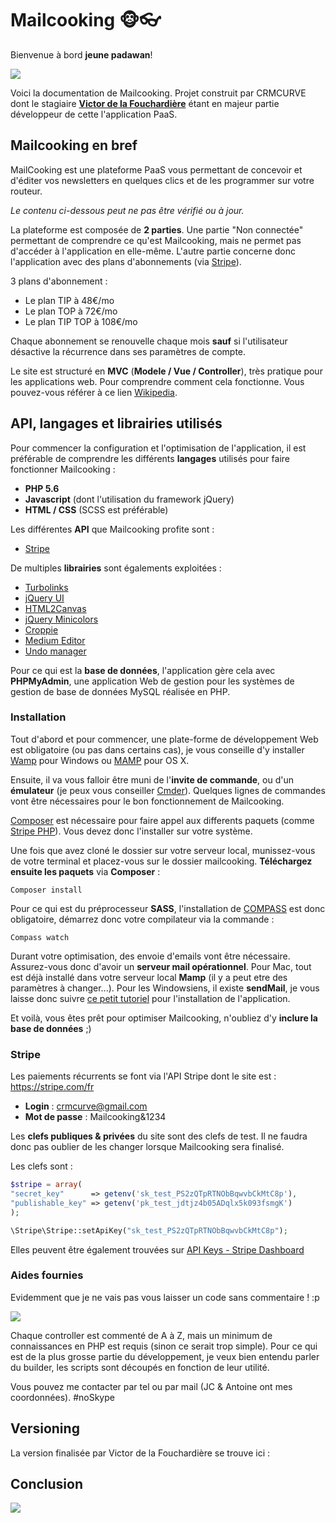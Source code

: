 # Mailcooking 🐵👓

Bienvenue à bord __jeune padawan__!

![](https://media4.giphy.com/media/10a9ikXNvR9MXe/giphy.gif)

Voici la documentation de Mailcooking. Projet construit par CRMCURVE dont le stagiaire __[Victor de la Fouchardière](http://www.victor-de-la-fouchardiere.fr/ "Victor de la Fouchardière")__ étant en majeur partie développeur de cette l'application PaaS.

## Mailcooking en bref

MailCooking est une plateforme PaaS vous permettant de concevoir et d'éditer vos newsletters en quelques clics et de les programmer sur votre routeur.

*Le contenu ci-dessous peut ne pas être vérifié ou à jour.*

La plateforme est composée de __2 parties__. Une partie "Non connectée" permettant de comprendre ce qu'est Mailcooking, mais ne permet pas d'accéder à l'application en elle-même. L'autre partie concerne donc l'application avec des plans d'abonnements (via [Stripe](https://stripe.com/fr)).

3 plans d'abonnement :
* Le plan TIP à 48€/mo
* Le plan TOP à 72€/mo
* Le plan TIP TOP à 108€/mo

Chaque abonnement se renouvelle chaque mois __sauf__ si l'utilisateur désactive la récurrence dans ses paramètres de compte.

Le site est structuré en __MVC__ (__Modele / Vue / Controller__), très pratique pour les applications web. Pour comprendre comment cela fonctionne. Vous pouvez-vous référer à ce lien [Wikipedia](https://fr.wikipedia.org/wiki/Mod%C3%A8le-vue-contr%C3%B4leur/).

## API, langages et librairies utilisés

Pour commencer la configuration et l'optimisation de l'application, il est préférable de comprendre les différents __langages__ utilisés pour faire fonctionner Mailcooking :

* __PHP 5.6__
* __Javascript__ (dont l'utilisation du framework jQuery)
* __HTML / CSS__ (SCSS est préférable)

Les différentes __API__ que Mailcooking profite sont : 

* [Stripe](https://stripe.com/fr)

De multiples __librairies__ sont égalements exploitées : 

* [Turbolinks](https://github.com/turbolinks/turbolinks)
* [jQuery UI](http://jqueryui.com/)
* [HTML2Canvas](https://html2canvas.hertzen.com/)
* [jQuery Minicolors](https://labs.abeautifulsite.net/jquery-minicolors/)
* [Croppie](https://github.com/foliotek/croppie)
* [Medium Editor](https://github.com/yabwe/medium-editor)
* [Undo manager](https://github.com/ArthurClemens/Javascript-Undo-Manager)

Pour ce qui est la __base de données__, l'application gère cela avec __PHPMyAdmin__, une application Web de gestion pour les systèmes de gestion de base de données MySQL réalisée en PHP.

### Installation

Tout d'abord et pour commencer, une plate-forme de développement Web est obligatoire (ou pas dans certains cas), je vous conseille d'y installer [Wamp](http://www.wampserver.com/) pour Windows ou [MAMP](https://www.mamp.info/de/) pour OS X.

Ensuite, il va vous falloir être muni de l'__invite de commande__, ou d'un __émulateur__ (je peux vous conseiller [Cmder](http://cmder.net/)). Quelques lignes de commandes vont être nécessaires pour le bon fonctionnement de Mailcooking. 

[Composer](https://getcomposer.org/) est nécessaire pour faire appel aux differents paquets (comme [Stripe PHP](https://github.com/stripe/stripe-php)). Vous devez donc l'installer sur votre système.

Une fois que avez cloné le dossier sur votre serveur local, munissez-vous de votre terminal et placez-vous sur le dossier mailcooking. __Téléchargez ensuite les paquets__ via __Composer__ : 

```
Composer install
```

Pour ce qui est du préprocesseur __SASS__, l'installation de [COMPASS](http://compass-style.org/) est donc obligatoire, démarrez donc votre compilateur via la commande :
```
Compass watch
```

Durant votre optimisation, des envoie d'emails vont être nécessaire. Assurez-vous donc d'avoir un __serveur mail opérationnel__. 
Pour Mac, tout est déjà installé dans votre serveur local __Mamp__ (il y a peut etre des paramètres à changer...). Pour les Windowsiens, il existe __sendMail__, je vous laisse donc suivre [ce petit tutoriel](https://www.grafikart.fr/blog/mail-local-wamp) pour l'installation de l'application.

Et voilà, vous êtes prêt pour optimiser Mailcooking, n'oubliez d'y __inclure la base de données__ ;)

### Stripe

Les paiements récurrents se font via l'API Stripe dont le site est : https://stripe.com/fr
* __Login__ : crmcurve@gmail.com
* __Mot de passe__ : Mailcooking&1234

Les __clefs publiques & privées__ du site sont des clefs de test. Il ne faudra donc pas oublier de les changer lorsque Mailcooking sera finalisé. 

Les clefs sont : 

```php
$stripe = array(
"secret_key"      => getenv('sk_test_PS2zQTpRTNObBqwvbCkMtC8p'),
"publishable_key" => getenv('pk_test_jdtjz4b05ADqlx5k093fsmgK')
);

\Stripe\Stripe::setApiKey("sk_test_PS2zQTpRTNObBqwvbCkMtC8p");
```

Elles peuvent être également trouvées sur [API Keys - Stripe Dashboard](https://dashboard.stripe.com/account/apikeys)

### Aides fournies

Evidemment que je ne vais pas vous laisser un code sans commentaire ! :p 

![](https://media.giphy.com/media/gw3MYmhxEv8T52ow/giphy.gif)

Chaque controller est commenté de A à Z, mais un minimum de connaissances en PHP est requis (sinon ce serait trop simple). Pour ce qui est de la plus grosse partie du développement, je veux bien entendu parler du builder, les scripts sont découpés en fonction de leur utilité.

Vous pouvez me contacter par tel ou par mail (JC & Antoine ont mes coordonnées). #noSkype

## Versioning

La version finalisée par Victor de la Fouchardière se trouve ici : 

## Conclusion

![](http://ljdchost.com/L8am6Ta.gif)
